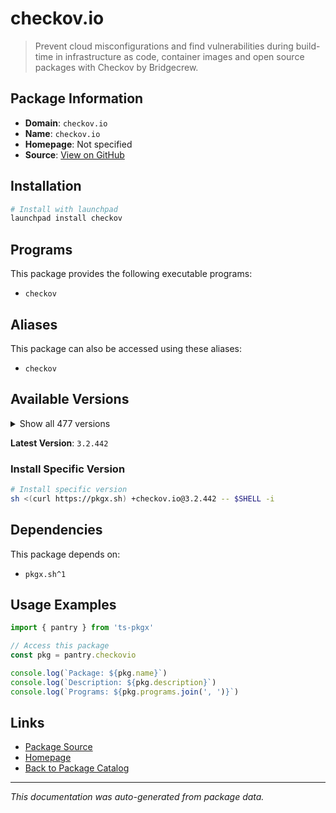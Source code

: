 # checkov.io

> Prevent cloud misconfigurations and find vulnerabilities during build-time in infrastructure as code, container images and open source packages with Checkov by Bridgecrew.

## Package Information

- **Domain**: `checkov.io`
- **Name**: `checkov.io`
- **Homepage**: Not specified
- **Source**: [View on GitHub](https://github.com/pkgxdev/pantry/tree/main/projects/checkov.io/package.yml)

## Installation

```bash
# Install with launchpad
launchpad install checkov
```

## Programs

This package provides the following executable programs:

- `checkov`

## Aliases

This package can also be accessed using these aliases:

- `checkov`

## Available Versions

<details>
<summary>Show all 477 versions</summary>

- `3.2.442`, `3.2.441`, `3.2.440`, `3.2.439`, `3.2.438`
- `3.2.437`, `3.2.436`, `3.2.435`, `3.2.434`, `3.2.433`
- `3.2.432`, `3.2.431`, `3.2.430`, `3.2.429`, `3.2.428`
- `3.2.427`, `3.2.426`, `3.2.425`, `3.2.424`, `3.2.423`
- `3.2.422`, `3.2.421`, `3.2.420`, `3.2.419`, `3.2.418`
- `3.2.417`, `3.2.416`, `3.2.415`, `3.2.414`, `3.2.413`
- `3.2.412`, `3.2.411`, `3.2.410`, `3.2.409`, `3.2.408`
- `3.2.407`, `3.2.406`, `3.2.405`, `3.2.404`, `3.2.403`
- `3.2.402`, `3.2.401`, `3.2.400`, `3.2.399`, `3.2.398`
- `3.2.397`, `3.2.396`, `3.2.395`, `3.2.394`, `3.2.393`
- `3.2.392`, `3.2.391`, `3.2.390`, `3.2.389`, `3.2.388`
- `3.2.387`, `3.2.386`, `3.2.385`, `3.2.384`, `3.2.383`
- `3.2.382`, `3.2.381`, `3.2.380`, `3.2.379`, `3.2.378`
- `3.2.377`, `3.2.376`, `3.2.374`, `3.2.373`, `3.2.372`
- `3.2.370`, `3.2.369`, `3.2.368`, `3.2.367`, `3.2.366`
- `3.2.365`, `3.2.364`, `3.2.363`, `3.2.362`, `3.2.361`
- `3.2.360`, `3.2.359`, `3.2.358`, `3.2.357`, `3.2.356`
- `3.2.355`, `3.2.354`, `3.2.353`, `3.2.352`, `3.2.351`
- `3.2.350`, `3.2.349`, `3.2.348`, `3.2.347`, `3.2.346`
- `3.2.345`, `3.2.344`, `3.2.343`, `3.2.342`, `3.2.341`
- `3.2.340`, `3.2.339`, `3.2.337`, `3.2.336`, `3.2.335`
- `3.2.334`, `3.2.333`, `3.2.332`, `3.2.331`, `3.2.330`
- `3.2.329`, `3.2.328`, `3.2.327`, `3.2.326`, `3.2.325`
- `3.2.324`, `3.2.322`, `3.2.321`, `3.2.320`, `3.2.319`
- `3.2.318`, `3.2.317`, `3.2.316`, `3.2.315`, `3.2.314`
- `3.2.313`, `3.2.312`, `3.2.311`, `3.2.310`, `3.2.309`
- `3.2.308`, `3.2.307`, `3.2.306`, `3.2.305`, `3.2.304`
- `3.2.303`, `3.2.302`, `3.2.301`, `3.2.300`, `3.2.299`
- `3.2.298`, `3.2.297`, `3.2.296`, `3.2.295`, `3.2.294`
- `3.2.293`, `3.2.292`, `3.2.291`, `3.2.290`, `3.2.289`
- `3.2.288`, `3.2.287`, `3.2.286`, `3.2.285`, `3.2.284`
- `3.2.283`, `3.2.282`, `3.2.281`, `3.2.280`, `3.2.279`
- `3.2.278`, `3.2.277`, `3.2.276`, `3.2.275`, `3.2.274`
- `3.2.273`, `3.2.272`, `3.2.271`, `3.2.270`, `3.2.269`
- `3.2.268`, `3.2.267`, `3.2.266`, `3.2.265`, `3.2.264`
- `3.2.263`, `3.2.262`, `3.2.261`, `3.2.260`, `3.2.259`
- `3.2.258`, `3.2.257`, `3.2.256`, `3.2.255`, `3.2.254`
- `3.2.253`, `3.2.252`, `3.2.251`, `3.2.250`, `3.2.249`
- `3.2.248`, `3.2.247`, `3.2.246`, `3.2.245`, `3.2.244`
- `3.2.243`, `3.2.242`, `3.2.241`, `3.2.240`, `3.2.239`
- `3.2.238`, `3.2.237`, `3.2.236`, `3.2.235`, `3.2.234`
- `3.2.233`, `3.2.232`, `3.2.231`, `3.2.230`, `3.2.229`
- `3.2.228`, `3.2.227`, `3.2.226`, `3.2.225`, `3.2.224`
- `3.2.223`, `3.2.222`, `3.2.221`, `3.2.220`, `3.2.219`
- `3.2.218`, `3.2.217`, `3.2.216`, `3.2.215`, `3.2.214`
- `3.2.213`, `3.2.212`, `3.2.211`, `3.2.210`, `3.2.209`
- `3.2.208`, `3.2.207`, `3.2.206`, `3.2.205`, `3.2.204`
- `3.2.203`, `3.2.202`, `3.2.201`, `3.2.200`, `3.2.199`
- `3.2.198`, `3.2.197`, `3.2.196`, `3.2.195`, `3.2.194`
- `3.2.193`, `3.2.192`, `3.2.191`, `3.2.190`, `3.2.189`
- `3.2.188`, `3.2.187`, `3.2.186`, `3.2.185`, `3.2.184`
- `3.2.183`, `3.2.182`, `3.2.181`, `3.2.180`, `3.2.179`
- `3.2.178`, `3.2.177`, `3.2.176`, `3.2.175`, `3.2.174`
- `3.2.173`, `3.2.172`, `3.2.171`, `3.2.170`, `3.2.169`
- `3.2.168`, `3.2.167`, `3.2.166`, `3.2.165`, `3.2.164`
- `3.2.163`, `3.2.162`, `3.2.161`, `3.2.160`, `3.2.159`
- `3.2.158`, `3.2.157`, `3.2.156`, `3.2.155`, `3.2.154`
- `3.2.153`, `3.2.152`, `3.2.151`, `3.2.150`, `3.2.149`
- `3.2.148`, `3.2.147`, `3.2.146`, `3.2.145`, `3.2.144`
- `3.2.143`, `3.2.141`, `3.2.140`, `3.2.139`, `3.2.138`
- `3.2.137`, `3.2.136`, `3.2.135`, `3.2.134`, `3.2.133`
- `3.2.132`, `3.2.131`, `3.2.130`, `3.2.129`, `3.2.128`
- `3.2.127`, `3.2.126`, `3.2.125`, `3.2.124`, `3.2.123`
- `3.2.122`, `3.2.120`, `3.2.116`, `3.2.115`, `3.2.114`
- `3.2.113`, `3.2.112`, `3.2.111`, `3.2.110`, `3.2.109`
- `3.2.108`, `3.2.107`, `3.2.106`, `3.2.105`, `3.2.104`
- `3.2.103`, `3.2.102`, `3.2.101`, `3.2.100`, `3.2.99`
- `3.2.98`, `3.2.97`, `3.2.96`, `3.2.95`, `3.2.94`
- `3.2.93`, `3.2.92`, `3.2.91`, `3.2.90`, `3.2.89`
- `3.2.88`, `3.2.87`, `3.2.86`, `3.2.85`, `3.2.84`
- `3.2.83`, `3.2.82`, `3.2.81`, `3.2.80`, `3.2.79`
- `3.2.78`, `3.2.77`, `3.2.76`, `3.2.75`, `3.2.74`
- `3.2.73`, `3.2.72`, `3.2.71`, `3.2.70`, `3.2.69`
- `3.2.68`, `3.2.67`, `3.2.66`, `3.2.65`, `3.2.64`
- `3.2.63`, `3.2.62`, `3.2.61`, `3.2.60`, `3.2.59`
- `3.2.58`, `3.2.57`, `3.2.56`, `3.2.55`, `3.2.54`
- `3.2.53`, `3.2.52`, `3.2.51`, `3.2.50`, `3.2.49`
- `3.2.48`, `3.2.47`, `3.2.46`, `3.2.45`, `3.2.44`
- `3.2.43`, `3.2.42`, `3.2.41`, `3.2.40`, `3.2.39`
- `3.2.38`, `3.2.37`, `3.2.36`, `3.2.35`, `3.2.34`
- `3.2.33`, `3.2.32`, `3.2.31`, `3.2.30`, `3.2.29`
- `3.2.28`, `3.2.27`, `3.2.26`, `3.2.25`, `3.2.24`
- `3.2.23`, `3.2.22`, `3.2.21`, `3.2.20`, `3.2.19`
- `3.2.18`, `3.2.17`, `3.2.16`, `3.2.15`, `3.2.14`
- `3.2.13`, `3.2.12`, `3.2.11`, `3.2.10`, `3.2.9`
- `3.2.8`, `3.2.7`, `3.2.6`, `3.2.5`, `3.2.4`
- `3.2.3`, `3.2.2`, `3.2.1`, `3.2.0`, `3.1.72`
- `3.1.71`, `3.1.70`, `3.1.69`, `3.1.68`, `3.1.67`
- `3.1.66`, `3.1.65`, `3.1.64`, `3.1.63`, `3.1.62`
- `3.1.61`, `3.1.60`, `3.1.59`, `3.1.58`, `3.1.57`
- `3.1.56`, `3.1.55`, `3.1.54`, `3.1.53`, `3.1.52`
- `3.1.51`, `3.1.50`, `3.1.49`, `3.1.48`, `3.1.47`
- `3.1.46`, `3.1.45`, `3.1.44`, `3.1.43`, `3.1.42`
- `3.1.41`, `3.1.40`, `3.1.39`, `3.1.38`, `3.1.37`
- `3.1.36`, `3.1.35`, `3.1.34`, `3.1.33`, `3.1.32`
- `3.1.31`, `3.1.30`

</details>

**Latest Version**: `3.2.442`

### Install Specific Version

```bash
# Install specific version
sh <(curl https://pkgx.sh) +checkov.io@3.2.442 -- $SHELL -i
```

## Dependencies

This package depends on:

- `pkgx.sh^1`

## Usage Examples

```typescript
import { pantry } from 'ts-pkgx'

// Access this package
const pkg = pantry.checkovio

console.log(`Package: ${pkg.name}`)
console.log(`Description: ${pkg.description}`)
console.log(`Programs: ${pkg.programs.join(', ')}`)
```

## Links

- [Package Source](https://github.com/pkgxdev/pantry/tree/main/projects/checkov.io/package.yml)
- [Homepage](#)
- [Back to Package Catalog](../package-catalog.md)

---

*This documentation was auto-generated from package data.*
